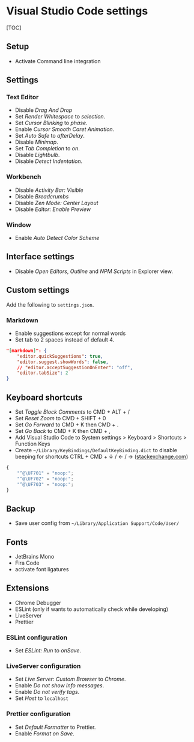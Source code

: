 # Visual Studio Code settings

[TOC]



## Setup

- Activate Command line integration



## Settings

### Text Editor

- Disable _Drag And Drop_
- Set _Render Whitespace_ to _selection_.
- Set _Cursor Blinking_ to _phase_.
- Enable _Cursor Smooth Caret Animation_.
- Set _Auto Safe_ to _afterDelay_.
- Disable _Minimap_.
- Set _Tab Completion_ to _on_.
- Disable _Lightbulb_.
- Disable _Detect Indentation_.

### Workbench

- Disable _Activity Bar: Visible_
- Disable _Breadcrumbs_
- Disable _Zen Mode: Center Layout_
- Disable _Editor: Enable Preview_

### Window

- Enable _Auto Detect Color Scheme_



## Interface settings

- Disable _Open Editors_, _Outline_ and _NPM Scripts_ in Explorer view.



## Custom settings

Add the following to `settings.json`.

### Markdown

- Enable suggestions except for normal words
- Set tab to 2 spaces instead of default 4.

```json
"[markdown]": {
    "editor.quickSuggestions": true,
    "editor.suggest.showWords": false,
    // "editor.acceptSuggestionOnEnter": "off",
    "editor.tabSize": 2
}
```



## Keyboard shortcuts

- Set _Toggle Block Comments_ to CMD + ALT + /
- Set _Reset Zoom_ to CMD + SHIFT + 0
- Set _Go Forward_ to CMD + K then CMD + .
- Set _Go Back_ to CMD + K then CMD + ,
- Add Visual Studio Code to System settings > Keyboard > Shortcuts > Function Keys
- Create `~/Library/KeyBindings/DefaultKeyBinding.dict` to disable beeping for shortcuts CTRL + CMD + ↓ / ← / → ([stackexchange.com](https://apple.stackexchange.com/a/260566/54870))

```javascript
{
    "^@\UF701" = "noop:";
    "^@\UF702" = "noop:";
    "^@\UF703" = "noop:";
}
```



## Backup

- Save user config from `~/Library/Application Support/Code/User/`



## Fonts

- JetBrains Mono
- Fira Code
- activate font ligatures



## Extensions

- Chrome Debugger
- ESLint (only if wants to automatically check while developing)
- LiveServer
- Prettier

### ESLint configuration

- Set _ESLint: Run_ to _onSave_.

### LiveServer configuration

- Set _Live Server: Custom Browser_ to _Chrome_.
- Enable _Do not show Info messages_.
- Enable _Do not verify tags_.
- Set _Host_ to `localhost`

### Prettier configuration

- Set _Default Formatter_ to Prettier.
- Enable _Format on Save_.